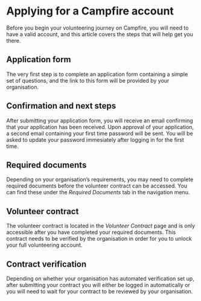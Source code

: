 # Applying for a Campfire account

Before you begin your volunteering journey on Campfire, you will need to have a valid account, and this article covers the steps that will help get you there. 

## Application form

The very first step is to complete an application form containing a simple set of questions, and the link to this form will be provided by your organisation. 

## Confirmation and next steps
After submitting your application form, you will receive an email confirming that your application has been received. Upon approval of your application, a second email containing your first time password will be sent. You will be asked to update your password immesiately after logging in for the first time. 

## Required documents
Depending on your organisation’s requirements, you may need to complete required documents before the volunteer contract can be accessed. You can find these under the _Required Documents_ tab in the navigation menu.

## Volunteer contract
The volunteer contract is located in the _Volunteer Contract_ page and is only accessible after you have completed your required documents. This contract needs to be verified by the organisation in order for you to unlock your full volunteering account. 

## Contract verification
Depending on whether your organisation has automated verification set up, after submitting your contract you will either be logged in automatically or you will need to wait for your contract to be reviewed by your organisation.